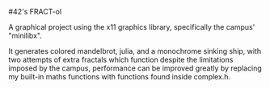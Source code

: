 #42's FRACT-ol

A graphical project using the x11 graphics library, specifically the
campus' "minilibx".

It generates colored mandelbrot, julia, and a monochrome sinking ship,
with two attempts of extra fractals which function despite the limitations
imposed by the campus, performance can be improved greatly by replacing
my built-in maths functions with functions found inside complex.h.
